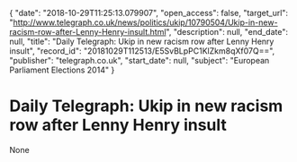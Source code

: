 {
  "date": "2018-10-29T11:25:13.079907", 
  "open_access": false, 
  "target_url": "http://www.telegraph.co.uk/news/politics/ukip/10790504/Ukip-in-new-racism-row-after-Lenny-Henry-insult.html", 
  "description": null, 
  "end_date": null, 
  "title": "Daily Telegraph: Ukip in new racism row after Lenny Henry insult", 
  "record_id": "20181029T112513/E5SvBLpPC1KlZkm8qXf07Q==", 
  "publisher": "telegraph.co.uk", 
  "start_date": null, 
  "subject": "European Parliament Elections 2014"
}

# Daily Telegraph: Ukip in new racism row after Lenny Henry insult

None